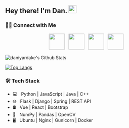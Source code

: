 <h2> Hey there! I'm Dan. <img src="https://github.com/souvikguria98/souvikguria98/blob/master/Hi.gif" width="25"></h2>

<h3> 🤝🏻 Connect with Me </h3>

<p align="center">
&nbsp; <a href="https://twitter.com/_souvik_guria" target="_blank" rel="noopener noreferrer"><img src="https://img.icons8.com/plasticine/100/000000/twitter.png" width="50" /></a>  
&nbsp; <a href="https://www.instagram.com/the_caffeine__addict/" target="_blank" rel="noopener noreferrer"><img src="https://img.icons8.com/plasticine/100/000000/instagram-new.png" width="50" /></a>  
&nbsp; <a href="https://www.linkedin.com/in/souvik-guria-/" target="_blank" rel="noopener noreferrer"><img src="https://img.icons8.com/plasticine/100/000000/linkedin.png" width="50" /></a>
&nbsp; <a href="mailto:souvikguria98@gmail.com" target="_blank" rel="noopener noreferrer"><img src="https://img.icons8.com/plasticine/100/000000/gmail.png"  width="50" /></a>
</p>


<img align="center" src="https://github-readme-stats.vercel.app/api?username=daniyardake&include_all_commits=true&count_private=true&show_icons=true&line_height=20&title_color=7A7ADB&icon_color=2234AE&text_color=D3D3D3&bg_color=0,000000,130F40" alt="daniyardake's Github Stats">

[![Top Langs](https://github-readme-stats.vercel.app/api/top-langs/?username=daniyardake&layout=compact&text_color=daf7dc&bg_color=151515)](https://github.com/daniyardake/github-readme-stats)

<h3>🛠 Tech Stack</h3>

- 💻 &nbsp; Python | JavaScript | Java | C++  
- 🌐 &nbsp; Flask | Django | Spring | REST API 
- 🛢 &nbsp; Vue | React | Bootstrap
- 🔧 &nbsp; NumPy | Pandas | OpenCV 
- 🖥 &nbsp; Ubuntu | Nginx | Gunicorn | Docker






